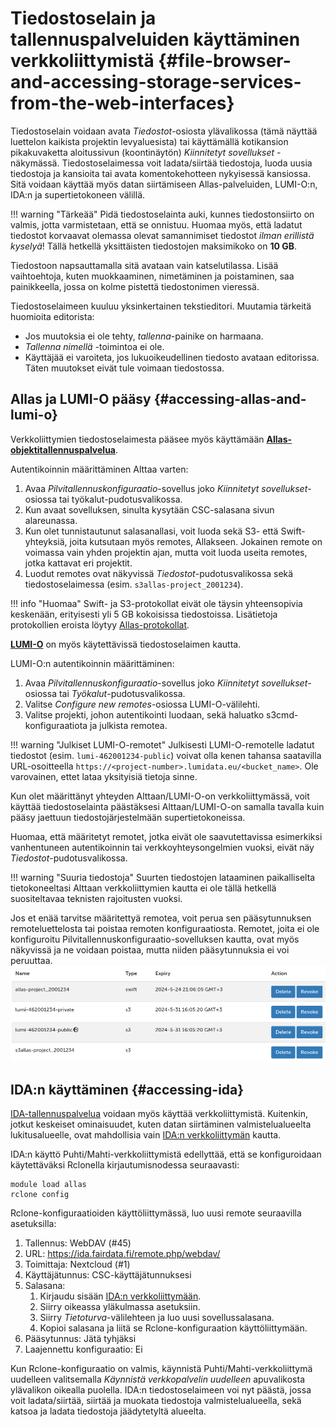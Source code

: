 
# Tiedostoselain ja tallennuspalveluiden käyttäminen verkkoliittymistä {#file-browser-and-accessing-storage-services-from-the-web-interfaces}

Tiedostoselain voidaan avata _Tiedostot_-osiosta ylävalikossa (tämä näyttää luettelon kaikista projektin levyaluesista) tai käyttämällä kotikansion pikakuvaketta aloitussivun (koontinäytön) _Kiinnitetyt sovellukset_ -näkymässä. Tiedostoselaimessa voit ladata/siirtää tiedostoja, luoda uusia tiedostoja ja kansioita tai avata komentokehotteen nykyisessä kansiossa. Sitä voidaan käyttää myös datan siirtämiseen Allas-palveluiden, LUMI-O:n, IDA:n ja supertietokoneen välillä.

!!! warning "Tärkeää"
    Pidä tiedostoselainta auki, kunnes tiedostonsiirto on valmis, jotta varmistetaan, että se onnistuu. Huomaa myös, että ladatut tiedostot korvaavat olemassa olevat samannimiset tiedostot _ilman erillistä kyselyä_! Tällä hetkellä yksittäisten tiedostojen maksimikoko on **10 GB**.

Tiedostoon napsauttamalla sitä avataan vain katselutilassa. Lisää vaihtoehtoja, kuten muokkaaminen, nimetäminen ja poistaminen, saa painikkeella, jossa on kolme pistettä tiedostonimen vieressä.

Tiedostoselaimeen kuuluu yksinkertainen tekstieditori. Muutamia tärkeitä huomioita editorista:

- Jos muutoksia ei ole tehty, _tallenna_-painike on harmaana.
- _Tallenna nimellä_ -toimintoa ei ole.
- Käyttäjää ei varoiteta, jos lukuoikeudellinen tiedosto avataan editorissa. Täten muutokset eivät tule voimaan tiedostossa.

## Allas ja LUMI-O pääsy {#accessing-allas-and-lumi-o}

Verkkoliittymien tiedostoselaimesta pääsee myös käyttämään **[Allas-objektitallennuspalvelua](../../computing/allas.md)**.

Autentikoinnin määrittäminen Alttaa varten:

1. Avaa _Pilvitallennuskonfiguraatio_-sovellus joko _Kiinnitetyt sovellukset_-osiossa tai työkalut-pudotusvalikossa.
2. Kun avaat sovelluksen, sinulta kysytään CSC-salasana sivun alareunassa.
3. Kun olet tunnistautunut salasanallasi, voit luoda sekä S3- että Swift-yhteyksiä, joita kutsutaan myös remotes, Allakseen. Jokainen remote on voimassa vain yhden projektin ajan, mutta voit luoda useita remotes, jotka kattavat eri projektit.
4. Luodut remotes ovat näkyvissä _Tiedostot_-pudotusvalikossa sekä tiedostoselaimessa (esim. `s3allas-project_2001234`).

!!! info "Huomaa"
    Swift- ja S3-protokollat eivät ole täysin yhteensopivia keskenään, erityisesti yli 5 GB kokoisissa tiedostoissa. Lisätietoja protokollien eroista löytyy [Allas-protokollat](../../data/Allas/introduction.md#protocols).

**[LUMI-O](https://docs.lumi-supercomputer.eu/storage/lumio/)** on myös käytettävissä tiedostoselaimen kautta.

LUMI-O:n autentikoinnin määrittäminen:

1. Avaa _Pilvitallennuskonfiguraatio_-sovellus joko _Kiinnitetyt sovellukset_-osiossa tai _Työkalut_-pudotusvalikossa.
2. Valitse _Configure new remotes_-osiossa LUMI-O-välilehti.
3. Valitse projekti, johon autentikointi luodaan, sekä haluatko s3cmd-konfiguraatiota ja julkista remotea.

!!! warning "Julkiset LUMI-O-remotet"
    Julkisesti LUMI-O-remotelle ladatut tiedostot (esim. `lumi-462001234-public`) voivat olla kenen tahansa saatavilla URL-osoitteella `https://<project-number>.lumidata.eu/<bucket_name>`. Ole varovainen, ettet lataa yksityisiä tietoja sinne.

Kun olet määrittänyt yhteyden Alttaan/LUMI-O-on verkkoliittymässä, voit käyttää tiedostoselainta päästäksesi Alttaan/LUMI-O-on samalla tavalla kuin pääsy jaettuun tiedostojärjestelmään supertietokoneissa.

Huomaa, että määritetyt remotet, jotka eivät ole saavutettavissa esimerkiksi vanhentuneen autentikoinnin tai verkkoyhteysongelmien vuoksi, eivät näy _Tiedostot_-pudotusvalikossa.

!!! warning "Suuria tiedostoja"
    Suurten tiedostojen lataaminen paikalliselta tietokoneeltasi Alttaan verkkoliittymien kautta ei ole tällä hetkellä suositeltavaa teknisten rajoitusten vuoksi.

Jos et enää tarvitse määritettyä remotea, voit perua sen pääsytunnuksen remoteluettelosta tai poistaa remoten konfiguraatiosta. Remotet, joita ei ole konfiguroitu Pilvitallennuskonfiguraatio-sovelluksen kautta, ovat myös näkyvissä ja ne voidaan poistaa, mutta niiden pääsytunnuksia ei voi peruuttaa.
![Pilvitallennuskonfiguraatio-ohjelman remote-lista](../../img/ood_cloud_storage_conf_table.png)

## IDA:n käyttäminen {#accessing-ida}

[IDA-tallennuspalvelua](../../data/ida/using_ida.md) voidaan myös käyttää verkkoliittymistä. Kuitenkin, jotkut keskeiset ominaisuudet, kuten datan siirtäminen valmistelualueelta lukitusalueelle, ovat mahdollisia vain [IDA:n verkkoliittymän](https://ida.fairdata.fi) kautta.

IDA:n käyttö Puhti/Mahti-verkkoliittymistä edellyttää, että se konfiguroidaan käytettäväksi Rclonella kirjautumisnodessa seuraavasti:

```
module load allas
rclone config
```

Rclone-konfiguraatioiden käyttöliittymässä, luo uusi remote seuraavilla asetuksilla:

1. Tallennus: WebDAV (#45)
2. URL: <https://ida.fairdata.fi/remote.php/webdav/>
3. Toimittaja: Nextcloud (#1)
4. Käyttäjätunnus: CSC-käyttäjätunnuksesi
5. Salasana:
     1. Kirjaudu sisään [IDA:n verkkoliittymään](https://ida.fairdata.fi).
     2. Siirry oikeassa yläkulmassa asetuksiin.
     3. Siirry _Tietoturva_-välilehteen ja luo uusi sovellussalasana.
     4. Kopioi salasana ja liitä se Rclone-konfiguraation käyttöliittymään.
6. Pääsytunnus: Jätä tyhjäksi
7. Laajennettu konfiguraatio: Ei

Kun Rclone-konfiguraatio on valmis, käynnistä Puhti/Mahti-verkkoliittymä uudelleen valitsemalla _Käynnistä verkkopalvelin uudelleen_ apuvalikosta ylävalikon oikealla puolella. IDA:n tiedostoselaimeen voi nyt päästä, jossa voit ladata/siirtää, siirtää ja muokata tiedostoja valmistelualueella, sekä katsoa ja ladata tiedostoja jäädytetyltä alueelta.

